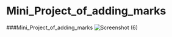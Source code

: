 # Mini_Project_of_adding_marks
###Mini_Project_of_adding_marks
 ![Screenshot (6)](https://github.com/user-attachments/assets/1c1162cf-dbeb-4185-bec1-68823bbb1948)
